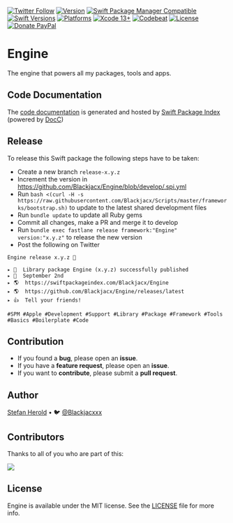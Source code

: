<!-- [![Test](https://github.com/Blackjacx/Engine/actions/workflows/test.yml/badge.svg)](https://github.com/Blackjacx/Engine/actions/workflows/test.yml) -->
[![Twitter Follow](https://img.shields.io/badge/Follow-%40Blackjacx-1DA1F2?logo=twitter)](https://twitter.com/intent/follow?original_referer=https%3A%2F%2Fgithub.com%2Fblackjacx&screen_name=Blackjacxxx)
[![Version](https://shields.io/github/v/release/blackjacx/Engine?display_name=tag&include_prereleases&sort=semver)](https://github.com/Blackjacx/Engine/releases)
[![Swift Package Manager Compatible](https://img.shields.io/badge/SPM-compatible-brightgreen.svg)](https://swift.org/package-manager/)
[![Swift Versions](https://img.shields.io/endpoint?url=https%3A%2F%2Fswiftpackageindex.com%2Fapi%2Fpackages%2FBlackjacx%2FEngine%2Fbadge%3Ftype%3Dswift-versions)](https://swiftpackageindex.com/Blackjacx/Engine)
[![Platforms](https://img.shields.io/endpoint?url=https%3A%2F%2Fswiftpackageindex.com%2Fapi%2Fpackages%2FBlackjacx%2FEngine%2Fbadge%3Ftype%3Dplatforms)](https://swiftpackageindex.com/Blackjacx/Engine)
[![Xcode 13+](https://img.shields.io/badge/Xcode-13%2B-blue.svg)](https://developer.apple.com/download/)
[![Codebeat](https://codebeat.co/badges/c1452aaa-260a-421a-8f1a-5b51ab3ad316)](https://codebeat.co/projects/github-com-blackjacx-engine-develop)
[![License](https://img.shields.io/github/license/blackjacx/engine.svg)](https://github.com/blackjacx/engine/blob/main/LICENSE)
[![Donate PayPal](https://img.shields.io/badge/Donate-PayPal-0079c1?logo=paypal)](https://www.paypal.me/STHEROLD)

# Engine

The engine that powers all my packages, tools and apps.

## Code Documentation

The [code documentation](https://swiftpackageindex.com/Blackjacx/Engine/develop/documentation/engine) is generated and hosted by [Swift Package Index](https://swiftpackageindex.com/) (powered by [DocC](https://developer.apple.com/documentation/docc))

## Release

To release this Swift package the following steps have to be taken:
- Create a new branch `release-x.y.z`
- Increment the version in https://github.com/Blackjacx/Engine/blob/develop/.spi.yml
- Run `bash <(curl -H -s https://raw.githubusercontent.com/Blackjacx/Scripts/master/frameworks/bootstrap.sh)` to update to the latest shared development files
- Run `bundle update` to update all Ruby gems
- Commit all changes, make a PR and merge it to develop
- Run `bundle exec fastlane release framework:"Engine" version:"x.y.z"` to release the new version
- Post the following on Twitter
```
Engine release x.y.z 🎉

▸ 🚀  Library package Engine (x.y.z) successfully published
▸ 📅  September 2nd
▸ 🌎  https://swiftpackageindex.com/Blackjacx/Engine
▸ 🌎  https://github.com/Blackjacx/Engine/releases/latest
▸ 👍  Tell your friends!

#SPM #Apple #Development #Support #Library #Package #Framework #Tools #Basics #Boilerplate #Code
```

## Contribution

- If you found a **bug**, please open an **issue**.
- If you have a **feature request**, please open an **issue**.
- If you want to **contribute**, please submit a **pull request**.

## Author

[Stefan Herold](mailto:stefan.herold@gmail.com) • 🐦 [@Blackjacxxx](https://twitter.com/Blackjacxxx)

## Contributors

Thanks to all of you who are part of this:

<a href="https://github.com/blackjacx/Engine/graphs/contributors">
  <img src="https://contrib.rocks/image?repo=blackjacx/Engine" />
</a>

## License

Engine is available under the MIT license. See the [LICENSE](LICENSE) file for more info.
